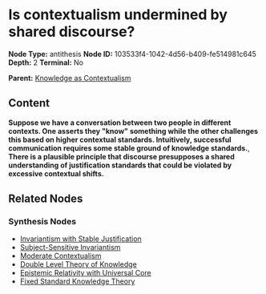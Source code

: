# Is contextualism undermined by shared discourse?

**Node Type:** antithesis
**Node ID:** 103533f4-1042-4d56-b409-fe514981c645
**Depth:** 2
**Terminal:** No

**Parent:** [Knowledge as Contextualism](knowledge-as-contextualism-thesis-63e8c71d-633a-4b3a-89cd-8d2eb3f54df1.md)

## Content

**Suppose we have a conversation between two people in different contexts. One asserts they "know" something while the other challenges this based on higher contextual standards. Intuitively, successful communication requires some stable ground of knowledge standards.**, **There is a plausible principle that discourse presupposes a shared understanding of justification standards that could be violated by excessive contextual shifts.**

## Related Nodes

### Synthesis Nodes

- [Invariantism with Stable Justification](invariantism-with-stable-justification-synthesis-81c38323-98b4-408c-9ad6-38b4972990d0.md)
- [Subject-Sensitive Invariantism](subject-sensitive-invariantism-synthesis-fab48888-708c-445b-b397-d53563a1edd0.md)
- [Moderate Contextualism](moderate-contextualism-synthesis-dba87b89-0380-4a2b-bdcf-f69dfe18a3d0.md)
- [Double Level Theory of Knowledge](double-level-theory-of-knowledge-synthesis-06611ec8-5556-4333-a1b4-9cf8adb32568.md)
- [Epistemic Relativity with Universal Core](epistemic-relativity-with-universal-core-synthesis-32670a07-06e0-4092-876e-1b70745ee61b.md)
- [Fixed Standard Knowledge Theory](fixed-standard-knowledge-theory-synthesis-b5f2947a-eee2-433a-bc8b-80e1ce1b8ac5.md)
